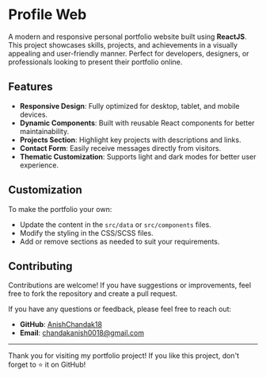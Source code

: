 # Profile Web

A modern and responsive personal portfolio website built using **ReactJS**. This project showcases skills, projects, and achievements in a visually appealing and user-friendly manner. Perfect for developers, designers, or professionals looking to present their portfolio online.

## Features

- **Responsive Design**: Fully optimized for desktop, tablet, and mobile devices.
- **Dynamic Components**: Built with reusable React components for better maintainability.
- **Projects Section**: Highlight key projects with descriptions and links.
- **Contact Form**: Easily receive messages directly from visitors.
- **Thematic Customization**: Supports light and dark modes for better user experience.

## Customization

To make the portfolio your own:

- Update the content in the `src/data` or `src/components` files.
- Modify the styling in the CSS/SCSS files.
- Add or remove sections as needed to suit your requirements.

## Contributing

Contributions are welcome! If you have suggestions or improvements, feel free to fork the repository and create a pull request.

If you have any questions or feedback, please feel free to reach out:

- **GitHub**: [AnishChandak18](https://github.com/AnishChandak18)
- **Email**: chandakanish0018@gmail.com

---

Thank you for visiting my portfolio project! If you like this project, don't forget to ⭐ it on GitHub!

